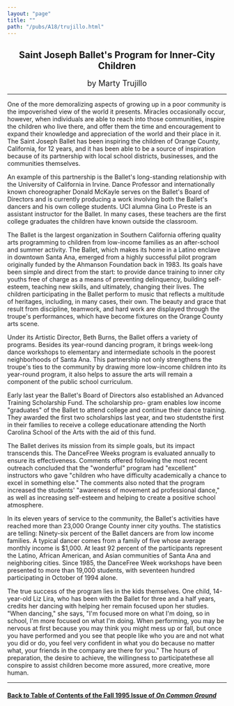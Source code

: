 ```yaml
---
layout: "page"
title: ""
path: "/pubs/A18/trujillo.html"
---
```

<main>
<center><h2>
Saint Joseph Ballet's Program for Inner-City Children</h2>
<font size="+1">by Marty Trujillo</font>
</center><hr/>
One of the more demoralizing aspects of growing up in a poor  community is
the impoverished view of the world it presents.   Miracles occasionally
occur, however, when individuals are able to  reach into those
communities, inspire the children who live there,  and offer them the time
and encouragement to expand their  knowledge and appreciation of the world
and their place in it.  The  Saint Joseph Ballet has been inspiring the
children of Orange County,  California, for 12 years, and it has been able
to be a source of  inspiration because of its partnership with local
school districts,  businesses, and the communities themselves.
<p>
An example of this partnership is the Ballet's long-standing  relationship
with the University of California in Irvine.  Dance  Professor and
internationally known choreographer Donald McKayle  serves on the Ballet's
Board of Directors and is currently producing a  work involving both the
Ballet's dancers and his own college  students.  UCI alumna Gina Lo Preste
is an assistant instructor for the  Ballet.  In many cases, these teachers
are the first college graduates  the children have known outside the
classroom.
</p><p>
The Ballet is the largest organization in Southern California offering
quality arts programming to children from low-income families as an
after-school and summer activity.  The Ballet, which makes its home  in a
Latino enclave in downtown Santa Ana, emerged from a highly  successful
pilot program originally funded by the Ahmanson  Foundation back in 1983.
Its goals have been simple and direct from  the start:  to provide dance
training to inner city youths free of  charge as a means of preventing
delinquency, building self-esteem,  teaching new skills, and ultimately,
changing their lives.  The  children participating in the Ballet perform
to music that reflects a  multitude of heritages, including, in many
cases, their own.  The  beauty and grace that result from discipline,
teamwork, and hard  work are displayed through the troupe's performances,
which have  become fixtures on the Orange County arts scene.
</p><p>
Under its Artistic Director, Beth Burns, the Ballet offers a variety of
programs.  Besides its year-round dancing program, it brings  week-long
dance workshops to elementary and intermediate schools  in the poorest
neighborhoods of Santa Ana.  This partnership not  only strengthens the
troupe's ties to the community by drawing  more low-income children into
its year-round program, it also helps  to assure the arts will remain a
component of the public school  curriculum.
</p><p>
Early last year the Ballet's Board of Directors also established an
Advanced Training Scholarship Fund.  The scholarship pro-
gram enables low income "graduates" of the Ballet to attend college  and
continue their dance training.  They awarded the first two  scholarships
last year, and two students­the first in their families to  receive a
college education­are attending the North Carolina School  of the
Arts with the aid of this fund.
</p><p>
The Ballet derives its mission from its simple goals, but its impact
transcends this.  The DanceFree Weeks program is evaluated  annually to
ensure its effectiveness.  Comments offered following the  most recent
outreach concluded that the "wonderful" program had  "excellent"
instructors who gave "children who have difficulty  academically a chance
to excel in something else."  The comments  also noted that the program
increased the students' "awareness of  movement ad professional dance," as
well as increasing self-esteem  and helping to create a positive school
atmosphere.
</p><p>
In its eleven years of service to the community, the Ballet's activities
have reached more than 23,000 Orange County inner city youths.   The
statistics are telling:  Ninety-six percent of the Ballet dancers are
from low income families.  A typical dancer comes from a family of  five
whose average monthly income is $1,000.  At least 92 percent of  the
participants represent the Latino, African American, and Asian
communities of Santa Ana and neighboring cities.  Since 1985, the
DanceFree Week workshops have been presented to more than  19,000
students, with seventeen hundred participating in October of  1994 alone.
</p><p>
The true success of the program lies in the kids themselves.  One  child,
14-year-old Liz Lira, who has been with the Ballet for three  and a half
years, credits her dancing with helping her remain focused  upon her
studies.  "When dancing," she says, "I'm focused more on  what I'm doing,
so in school, I'm more focused on what I'm doing.   When performing, you
may be nervous at first because you may  think you might mess up or fall,
but once you have performed and  you see that people like who you are and
not what you did or do, you  feel very confident in what you do because no
matter what, your  friends in the company are there for you."  The hours
of preparation,  the desire to achieve, the willingness to
participate­these all  conspire to assist children become more
assured, more creative, more  human. 
</p><hr/>
<h4><a href=".\">Back to
Table of Contents of the Fall 1995 Issue of <i>On Common
Ground</i></a>
</h4>
</main>